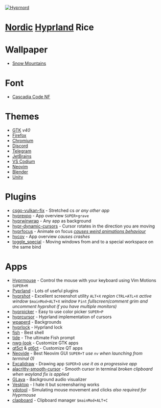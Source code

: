 [![Hyprnord](HyprnordLogo.png "Hyprnord")](https://www.youtube.com/watch?v=mIKWoNQUwN4)
# [Nordic](https://www.nordtheme.com/) [Hyprland](https://hyprland.org/) Rice

# Wallpaper
- [Snow Mountains](https://www.wallpaperflare.com/mountains-snow-nordic-landscapes-wallpaper-yujbl)

# Font
- [Cascadia Code NF](https://github.com/microsoft/cascadia-code)

# Themes
- [GTK](https://github.com/EliverLara/Nordic) *v40*
- [Firefox](https://addons.mozilla.org/en-US/firefox/addon/nord-firefox/)
- [Chromium](https://chromewebstore.google.com/detail/nord/abehfkkfjlplnjadfcjiflnejblfmmpj?hl=en&pli=1)
- [Discord](https://github.com/nnra6864/DiscordNordicCascadia/)
- [Telegram](https://github.com/gilbertw1/telegram-nord-theme)
- [JetBrains](https://plugins.jetbrains.com/plugin/10321-nord)
- [VS Codium](https://marketplace.visualstudio.com/items?itemName=arcticicestudio.nord-visual-studio-code)
- [Neovim](https://github.com/shaunsingh/nord.nvim)
- [Blender](https://github.com/TehMerow/Blender_Nord_Dark_Theme)
- [Unity](https://github.com/nnra6864/UnityNord)

# Plugins
- [csgo-vulkan-fix](https://github.com/hyprwm/hyprland-plugins/tree/main/csgo-vulkan-fix) - Stretched cs *or any other app*
- [hyprexpo](https://github.com/hyprwm/hyprland-plugins/tree/main/hyprexpo) - App overview `SUPER+grave`
- [hyprwinwrap](https://github.com/hyprwm/hyprland-plugins/tree/main/hyprwinwrap) - Any app as background
- [hypr-dynamic-cursors](https://github.com/VirtCode/hypr-dynamic-cursors) - Cursor rotates in the direction you are moving
- [hyprfocus](https://github.com/pyt0xic/hyprfocus) - Animate on focus [*causes weird animations behaviour*](https://github.com/pyt0xic/hyprfocus/issues/8)
- [hycov](https://github.com/DreamMaoMao/hycov) - App overview *causes crashes*
- [toggle_special](https://hyprland-community.github.io/pyprland/toggle_special.html) - Moving windows from and to a special workspace on the same bind

# Apps
- [Hyprmouse](https://github.com/nnra6864/Hyprmouse) - Control the mouse with your keyboard using Vim Motions `SUPER+M`
- [Pyprland](https://hyprland-community.github.io/pyprland/) - Lots of useful plugins
- [hyprshot](https://github.com/Gustash/Hyprshot) - Excellent screenshot utility `ALT+X` *region* `CTRL+ATL+X` *active window* `$mainMod+ALT+X` *window* `Pint` *fullscreen(comment grim and uncomment hyprshot if you have multiple monitors)*
- [hyprpicker](https://github.com/hyprwm/hyprpicker) - Easy to use color picker `SUPER+P`
- [hyprcursor](https://github.com/hyprwm/hyprcursor) - Hyprland implementation of cursors
- [wpaperd](https://github.com/danyspin97/wpaperd) - Backgrounds
- [hyprlock](https://github.com/hyprwm/hyprlock) - Hyprland lock
- [fish](https://fishshell.com/) - Best shell
- [tide](https://github.com/IlanCosman/tide) - The ultimate Fish prompt
- [nwg-look](https://github.com/nwg-piotr/nwg-look) - Customize GTK apps
- [qt5ct](https://github.com/desktop-app/qt5ct) & [qt6ct](https://github.com/trialuser02/qt6ct) - Customize QT apps
- [Neovide](https://neovide.dev/) - Best Neovim GUI `SUPER+T` *use `nv` when launching from terminal 0)*
- [Excalidraw](https://excalidraw.com/) - Drawing app `SUPER+D` *use it as a progressive app*
- [alacritty-smooth-cursor](https://github.com/GregTheMadMonk/alacritty-smooth-cursor) - Smooth cursor in terminal *broken clipboard when wayland fix is applied*
- [GLava](https://github.com/jarcode-foss/glava) - Background audio visualizer
- [Vesktop](https://github.com/Vencord/Vesktop) - I hate it but screensharing works
- [ydotool](https://github.com/ReimuNotMoe/ydotool) - Simulating mouse movement and clicks *also required for Hyprmouse*
- [clapboard](https://github.com/bjesus/clapboard) - Clipboard manager `$mainMod+ALT+C`

